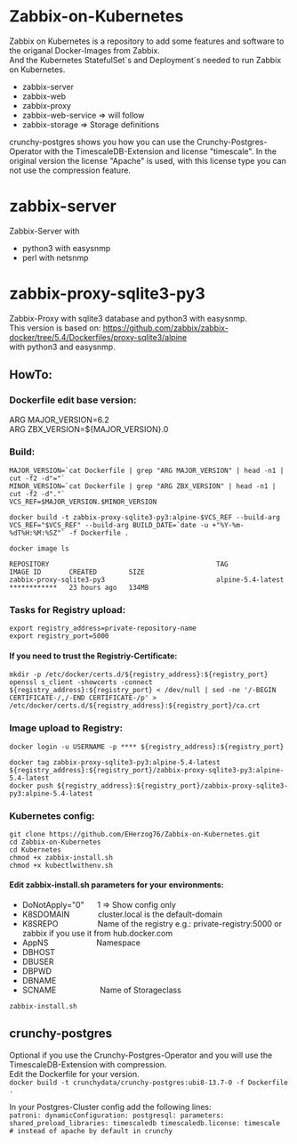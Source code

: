 # Zabbix-on-Kubernetes
Zabbix on Kubernetes is a repository to add some features and software to the origanal Docker-Images from Zabbix.  
And the Kubernetes StatefulSet´s and Deployment´s needed to run Zabbix on Kubernetes.  
<ul>
<li>zabbix-server</li>
<li>zabbix-web</li>
<li>zabbix-proxy</li>
<li>zabbix-web-service => will follow</li>
<li>zabbix-storage => Storage definitions</li>
</ul>  
crunchy-postgres shows you how you can use the Crunchy-Postgres-Operator with the TimescaleDB-Extension and license "timescale".  
In the original version the license "Apache" is used, with this license type you can not use the compression feature.  

# zabbix-server
Zabbix-Server with  
<ul>
<li>python3 with easysnmp</li>
<li>perl with netsnmp</li>
</ul>

# zabbix-proxy-sqlite3-py3
Zabbix-Proxy with sqlite3 database and python3 with easysnmp.  
This version is based on:  https://github.com/zabbix/zabbix-docker/tree/5.4/Dockerfiles/proxy-sqlite3/alpine  
    with python3 and easysnmp.  

## HowTo:
### Dockerfile edit base version:
ARG MAJOR_VERSION=6.2  
ARG ZBX_VERSION=${MAJOR_VERSION}.0  

### Build:
``MAJOR_VERSION=`cat Dockerfile | grep "ARG MAJOR_VERSION" | head -n1 | cut -f2 -d"="` ``  
``MINOR_VERSION=`cat Dockerfile | grep "ARG ZBX_VERSION" | head -n1 | cut -f2 -d"."` ``  
`VCS_REF=$MAJOR_VERSION.$MINOR_VERSION`  

``docker build -t zabbix-proxy-sqlite3-py3:alpine-$VCS_REF --build-arg VCS_REF="$VCS_REF" --build-arg BUILD_DATE=`date -u +"%Y-%m-%dT%H:%M:%SZ"` -f Dockerfile .``  

`docker image ls`
```
REPOSITORY                                          TAG                 IMAGE ID       CREATED        SIZE
zabbix-proxy-sqlite3-py3                            alpine-5.4-latest   ************   23 hours ago   134MB
```

### Tasks for Registry upload:
`export registry_address=private-repository-name`  
`export registry_port=5000`  

#### If you need to trust the Registriy-Certificate:
`mkdir -p /etc/docker/certs.d/${registry_address}:${registry_port}`  
`openssl s_client -showcerts -connect ${registry_address}:${registry_port} < /dev/null | sed -ne '/-BEGIN CERTIFICATE-/,/-END CERTIFICATE-/p' > /etc/docker/certs.d/${registry_address}:${registry_port}/ca.crt`  

### Image upload to Registry:
`docker login -u USERNAME -p **** ${registry_address}:${registry_port}`  

`docker tag zabbix-proxy-sqlite3-py3:alpine-5.4-latest ${registry_address}:${registry_port}/zabbix-proxy-sqlite3-py3:alpine-5.4-latest`  
`docker push ${registry_address}:${registry_port}/zabbix-proxy-sqlite3-py3:alpine-5.4-latest`  

### Kubernetes config:
`git clone https://github.com/EHerzog76/Zabbix-on-Kubernetes.git`  
`cd Zabbix-on-Kubernetes`  
`cd Kubernetes`  
`chmod +x zabbix-install.sh`  
`chmod +x kubectlwithenv.sh`  
#### Edit zabbix-install.sh parameters for your environments:
<ul>
<li>DoNotApply="0"&nbsp;&nbsp;&nbsp;&nbsp;&nbsp;&nbsp;1 => Show config only</li>
<li>K8SDOMAIN&nbsp;&nbsp;&nbsp;&nbsp;&nbsp;&nbsp;&nbsp;&nbsp;&nbsp;&nbsp;&nbsp;&nbsp;&nbsp;cluster.local  is the default-domain</li>
<li>K8SREPO&nbsp;&nbsp;&nbsp;&nbsp;&nbsp;&nbsp;&nbsp;&nbsp;&nbsp;&nbsp;&nbsp;&nbsp;&nbsp;&nbsp;&nbsp;&nbsp;&nbsp;&nbsp;Name of the registry e.g.: private-registry:5000  or  
                                    zabbix   if you use it from hub.docker.com</li>
<li>AppNS&nbsp;&nbsp;&nbsp;&nbsp;&nbsp;&nbsp;&nbsp;&nbsp;&nbsp;&nbsp;&nbsp;&nbsp;&nbsp;&nbsp;&nbsp;&nbsp;&nbsp;&nbsp;&nbsp;&nbsp;&nbsp;&nbsp;Namespace</li>
<li>DBHOST</li>
<li>DBUSER</li>
<li>DBPWD</li>
<li>DBNAME</li>
<li>SCNAME&nbsp;&nbsp;&nbsp;&nbsp;&nbsp;&nbsp;&nbsp;&nbsp;&nbsp;&nbsp;&nbsp;&nbsp;&nbsp;&nbsp;&nbsp;&nbsp;&nbsp;&nbsp;&nbsp;&nbsp;Name of Storageclass</li>
</ul>

`zabbix-install.sh`  

## crunchy-postgres
Optional if you use the Crunchy-Postgres-Operator and you will use the TimescaleDB-Extension with compression.  
Edit the Dockerfile for your version.  
`docker build -t crunchydata/crunchy-postgres:ubi8-13.7-0 -f Dockerfile .`  
  
In your Postgres-Cluster config add the following lines:  
`patroni:
    dynamicConfiguration:
      postgresql:
        parameters:
          shared_preload_libraries: timescaledb
          timescaledb.license: timescale  # instead of apache by default in crunchy`  
